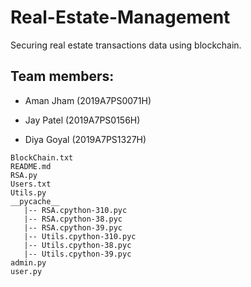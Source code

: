 # Real-Estate-Management
Securing real estate transactions data using blockchain.

## Team members:

* Aman Jham (2019A7PS0071H)

* Jay Patel (2019A7PS0156H)

* Diya Goyal (2019A7PS1327H)

```
BlockChain.txt
README.md
RSA.py
Users.txt
Utils.py
__pycache__
   |-- RSA.cpython-310.pyc
   |-- RSA.cpython-38.pyc
   |-- RSA.cpython-39.pyc
   |-- Utils.cpython-310.pyc
   |-- Utils.cpython-38.pyc
   |-- Utils.cpython-39.pyc
admin.py
user.py
```
